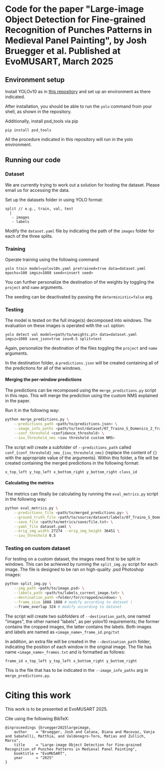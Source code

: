 # Code for the paper "Large-image Object Detection for Fine-grained Recognition of Punches Patterns in Medieval Panel Painting", by Josh Bruegger et al. Published at EvoMUSART, March 2025

## Environment setup

Install YOLOv10 as in [this repository](https://github.com/THU-MIG/yolov10) and set up an environment as there indicated.

After installation, you should be able to run the `yolo` command from your shell, as shown in the repository.

Additionally, install psd_tools via pip

```
pip install psd_tools
```

All the procedure indicated in this repository will run in the yolo environment.

## Running our code

### Dataset

We are currently trying to work out a solution for hosting the dataset. Please email us for accessing the data.

Set up the datasets folder in using YOLO format:

```
split // e.g., train, val, test
  |
   - images
   - labels
```

Modify the `dataset.yaml` file by indicating the path of the `images` folder for each of the three splits.

### Training

Operate training using the following command

`yolo train model=yolov10n.yaml pretrained=true data=dataset.yaml epochs=100 imgsz=1088 seed=<insert seed>`

You can further personalize the destination of the weights by toggling the `project` and `name` arguments.

The seeding can be deactivated by passing the `deterministic=false` arg.

### Testing

The model is tested on the full image(s) decomposed into windows.
The evaluation on these images is operated with the `val` option:

`yolo detect val model=<path/to/weights.pt> data=dataset.yaml imgsz=1088 save_json=true iou=0.5 split=test`

Again, personalize the destination of the files toggling the `project` and `name` arguments.

In the destination folder, a `predictions.json` will be created containing all of the predictions for all of the windows.

#### Merging the per-window predictions

The predictions can be recomposed using the `merge_predictions.py` script in this repo.
This will merge the prediction using the custom NMS explained in the paper.

Run it in the following way:

```bash
python merge_predictions.py \
    --predictions_path <path/to/predictions.json> \
    --image_info_paths <path/to/test/dataset/07_Traino_S_Domenico_2_frames.txt> \
    --conf_threshold <confidence_threshold> \
    --iou_threshold_nms <iou threshold custom NMS>
```

The script will create a subfolder of `--predictions_path` called `conf_{conf_threshold}_nms_{iou_threshold_nms}` (replace the content of `{}` with the appropriate value of the arguments).
Within this folder, a file will be created containing the merged predictions in the following format:
```
x_top_left y_top_left x_bottom_right y_bottom_right class_id
```

#### Calculating the metrics

The metrics can finally be calculating by running the `eval_metrics.py` script in the following way:

```bash
python eval_metrics.py \
    --predictions_file <path/to/merged_predictions.py> \
    --ground_truth_file <path/to/source/dataset/labels/07_Traino_S_Domenico_2.txt> \
    --save_file <path/to/metrics/save/file.txt> \
    --yaml_file dataset.yaml \
    --orig_img_width 27274 --orig_img_height 36451 \
    --iou_threshold 0.5
```

### Testing on custom dataset

For testing on a custom dataset, the images need first to be split in windows.
This can be achieved by running the `split_img.py` script for each image.
The file is designed to be ran on high-quality .psd Photoshop images:

```bash
python split_img.py \
    --img_path <path/to/image.psd> \
    --labels_path <path/to/labels_current_image.txt> \
    --destination_path <folder/for/cropped/windows> \
    --frame_size 1088 1088 # modify according to dataset \
    --frame_overlap 324 # modify according to dataset
```

The script will create two subfolders of `--destination_path`, one named "images", the other named "labels", as per yolov10 requirements; the former contains the cropped images, the latter contains the labels.
Both images and labels are named as `<image_name>_frame_id.png/txt`


In addition, an extra file will be created in the `--destination_path` folder, indicating the position of each window in the original image.
The file has name `<image_name>_frames.txt` and is formatted as follows:
```
frame_id x_top_left y_top_left x_bottom_right y_bottom_right
```

This is the file that has to be indicated in the `--image_info_paths` arg in `merge_predictions.py`.

# Citing this work

This work is to be presented at EvoMUSART 2025.

Cite using the following BibTeX:

```
@inproceedings {bruegger2025largeimage,
    author    = "Bruegger, Josh and Catana, Diana and Macovaz, Vanja and Sabatelli, Matthia, and Valdenegro-Toro, Matias and Zullich, Marco",
    title     = "Large-image Object Detection for Fine-grained Recognition of Punches Patterns in Medieval Panel Painting",
    booktitle = "EvoMUSART",
    year      = "2025"
}
```

